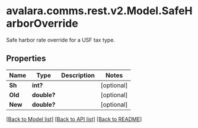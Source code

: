 # avalara.comms.rest.v2.Model.SafeHarborOverride
Safe harbor rate override for a USF tax type.
## Properties

Name | Type | Description | Notes
------------ | ------------- | ------------- | -------------
**Sh** | **int?** |  | [optional] 
**Old** | **double?** |  | [optional] 
**New** | **double?** |  | [optional] 

[[Back to Model list]](../README.md#documentation-for-models) [[Back to API list]](../README.md#documentation-for-api-endpoints) [[Back to README]](../README.md)

